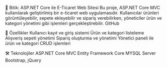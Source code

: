 🛒 Bitik: ASP.NET Core ile E-Ticaret Web Sitesi
Bu proje, ASP.NET Core MVC kullanılarak geliştirilmiş bir e-ticaret web uygulamasıdır. Kullanıcılar ürünleri görüntüleyebilir, sepete ekleyebilir ve sipariş verebilirken, yöneticiler ürün ve kategori yönetimi gibi işlemleri gerçekleştirebilir.
GitHub

🚀 Özellikler
Kullanıcı kayıt ve giriş sistemi
Ürün ve kategori listeleme
Alışveriş sepeti yönetimi
Sipariş oluşturma ve yönetimi
Yönetici paneli ile ürün ve kategori CRUD işlemleri

🛠️ Teknolojiler
ASP.NET Core MVC
Entity Framework Core
MYSQL Server
Bootstrap, jQuery
